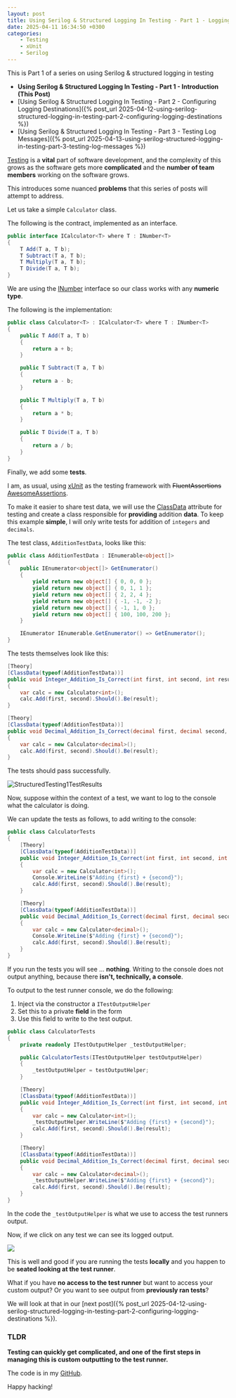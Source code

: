 ```yaml
---
layout: post
title: Using Serilog & Structured Logging In Testing - Part 1 - Logging Test Output
date: 2025-04-11 16:34:50 +0300
categories:
    - Testing
    - xUnit
    - Serilog
---
```


This is Part 1 of a series on using Serilog & structured logging in testing

- **Using Serilog & Structured Logging In Testing - Part 1 - Introduction (This Post)**
- [Using Serilog & Structured Logging In Testing - Part 2 - Configuring Logging Destinations]({% post_url 2025-04-12-using-serilog-structured-logging-in-testing-part-2-configuring-logging-destinations %})
- [Using Serilog & Structured Logging In Testing - Part 3 - Testing Log Messages]({% post_url  2025-04-13-using-serilog-structured-logging-in-testing-part-3-testing-log-messages %})

[Testing](https://en.wikipedia.org/wiki/Software_testing) is a **vital** part of software development, and the complexity of this grows as the software gets more **complicated** and the **number of team members** working on the software grows.

This introduces some nuanced **problems** that this series of posts will attempt to address.

Let us take a simple `Calculator` class.

The following is the contract, implemented as an interface.

```c#
public interface ICalculator<T> where T : INumber<T>
{
    T Add(T a, T b);
    T Subtract(T a, T b);
    T Multiply(T a, T b);
    T Divide(T a, T b);
}
```

We are using the [INumber](https://learn.microsoft.com/en-us/dotnet/api/system.numerics.inumber-1?view=net-9.0) interface so our class works with any **numeric type**.

The following is the implementation:

```c#
public class Calculator<T> : ICalculator<T> where T : INumber<T>
{
    public T Add(T a, T b)
    {
        return a + b;
    }

    public T Subtract(T a, T b)
    {
        return a - b;
    }

    public T Multiply(T a, T b)
    {
        return a * b;
    }

    public T Divide(T a, T b)
    {
        return a / b;
    }
}
```

Finally, we add some **tests**.

I am, as usual, using [xUnit](https://xunit.net/) as the testing framework with ~~FluentAssertions~~ [AwesomeAssertions](https://awesomeassertions.org/).

To make it easier to share test data, we will use the [ClassData](https://andrewlock.net/creating-parameterised-tests-in-xunit-with-inlinedata-classdata-and-memberdata/) attribute for testing and create a class responsible for **providing** addition **data**. To keep this example **simple**, I will only write tests for addition of `integers` and `decimals`.

The test class, `AdditionTestData`, looks like this:

```c#
public class AdditionTestData : IEnumerable<object[]>
{
    public IEnumerator<object[]> GetEnumerator()
    {
        yield return new object[] { 0, 0, 0 };
        yield return new object[] { 0, 1, 1 };
        yield return new object[] { 2, 2, 4 };
        yield return new object[] { -1, -1, -2 };
        yield return new object[] { -1, 1, 0 };
        yield return new object[] { 100, 100, 200 };
    }

    IEnumerator IEnumerable.GetEnumerator() => GetEnumerator();
}
```

The tests themselves look like this:

```c#
[Theory]
[ClassData(typeof(AdditionTestData))]
public void Integer_Addition_Is_Correct(int first, int second, int result)
{
    var calc = new Calculator<int>();
    calc.Add(first, second).Should().Be(result);
}

[Theory]
[ClassData(typeof(AdditionTestData))]
public void Decimal_Addition_Is_Correct(decimal first, decimal second, decimal result)
{
    var calc = new Calculator<decimal>();
    calc.Add(first, second).Should().Be(result);
}
```

The tests should pass successfully.

![StructuredTesting1TestResults](../images/2025/04/StructuredTesting1TestResults.png)

Now, suppose within the context of a test, we want to log to the console what the calculator is doing.

We can update the tests as follows, to add writing to the console:

```c#
public class CalculatorTests
{
    [Theory]
    [ClassData(typeof(AdditionTestData))]
    public void Integer_Addition_Is_Correct(int first, int second, int result)
    {
        var calc = new Calculator<int>();
        Console.WriteLine($"Adding {first} + {second}");
        calc.Add(first, second).Should().Be(result);
    }

    [Theory]
    [ClassData(typeof(AdditionTestData))]
    public void Decimal_Addition_Is_Correct(decimal first, decimal second, decimal result)
    {
        var calc = new Calculator<decimal>();
        Console.WriteLine($"Adding {first} + {second}");
        calc.Add(first, second).Should().Be(result);
    }
}
```

If you run the tests you will see ... **nothing**. Writing to the console does not output anything, because there **isn't, technically, a console**.

To output to the test runner console, we do the following:

1. Inject via the constructor a `ITestOutputHelper`
2. Set this to a private **field** in the form
3. Use this field to write to the test output.

```c#
public class CalculatorTests
{
    private readonly ITestOutputHelper _testOutputHelper;

    public CalculatorTests(ITestOutputHelper testOutputHelper)
    {
        _testOutputHelper = testOutputHelper;
    }

    [Theory]
    [ClassData(typeof(AdditionTestData))]
    public void Integer_Addition_Is_Correct(int first, int second, int result)
    {
        var calc = new Calculator<int>();
        _testOutputHelper.WriteLine($"Adding {first} + {second}");
        calc.Add(first, second).Should().Be(result);
    }

    [Theory]
    [ClassData(typeof(AdditionTestData))]
    public void Decimal_Addition_Is_Correct(decimal first, decimal second, decimal result)
    {
        var calc = new Calculator<decimal>();
        _testOutputHelper.WriteLine($"Adding {first} + {second}");
        calc.Add(first, second).Should().Be(result);
    }
}
```

In the code the `_testOutputHelper` is what we use to access the test runners output.

Now, if we click on any test we can see its logged output.

![](../images/2025/04/StructuredTesting2TestResults.png)

This is well and good if you are running the tests **locally** and you happen to be **seated looking at the test runner**.

What if you have **no access to the test runner** but want to access your custom output? Or you want to see output from **previously ran tests**?

We will look at that in our [next post]({% post_url 2025-04-12-using-serilog-structured-logging-in-testing-part-2-configuring-logging-destinations %}).

### TLDR

**Testing can quickly get complicated, and one of the first steps in managing this is custom outputting to the test runner.**

The code is in my [GitHub](https://github.com/conradakunga/BlogCode/tree/master/2025-04-11%20-%20Structured%20Logging%20%26%20Testing%20Part%201).

Happy hacking! 
